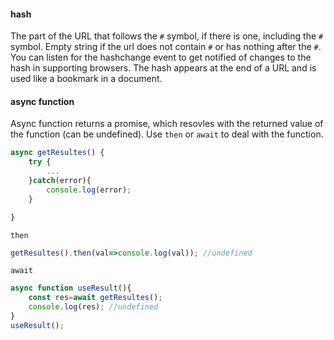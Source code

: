 #### hash
The part of the URL that follows the `#` symbol, if there is one, including the `#` symbol. Empty string if the url does not contain `#` or has nothing after the `#`. You can listen for the hashchange event to get notified of changes to the hash in supporting browsers.
The hash appears at the end of a URL and is used like a bookmark in a document.



#### async function
Async function returns a promise, which resovles with the returned value of the function (can be undefined). Use `then` or `await` to deal with the function.

```javascript
async getResultes() {
    try {
        ...
    }catch(error){
        console.log(error);
    }

}
```

`then`
```javascript
getResultes().then(val=>console.log(val)); //undefined
```

`await`
```javascript
async function useResult(){
    const res=await getResultes();
    console.log(res); //undefined
}
useResult();
```
